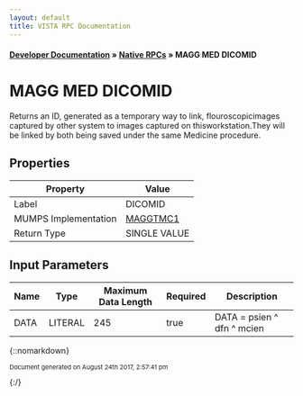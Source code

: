 ```yaml
---
layout: default
title: VISTA RPC Documentation
---
```


#### [Developer Documentation](../index) &#187; [Native RPCs](TableOfContents) &#187; MAGG MED DICOMID<br/>
# MAGG MED DICOMID

Returns an ID, generated as a temporary way to link, flouroscopicimages captured by other system to images captured on thisworkstation.They will be linked by both being saved under the same Medicine procedure.

## Properties

Property | Value
--- | ---
Label | DICOMID
MUMPS Implementation | [MAGGTMC1](http://code.osehra.org/dox/Routine_MAGGTMC1_source.html)
Return Type | SINGLE VALUE


## Input Parameters

Name | Type | Maximum Data Length | Required | Description
--- | --- | --- | --- | ---
DATA | LITERAL | 245 | true | DATA &#x3D; psien ^ dfn ^ mcien



{::nomarkdown} <br/><p style="font-size: 11px">Document generated on August 24th 2017, 2:57:41 pm</p>{:/}